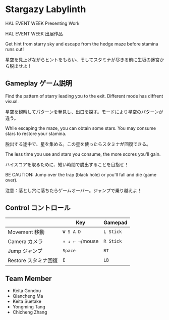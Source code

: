 # Stargazy Labylinth
HAL EVENT WEEK Presenting Work

HAL EVENT WEEK 出展作品

Get hint from starry sky and escape from the hedge maze before stamina runs out!

星空を見上げながらヒントをもらい、そしてスタミナが尽きる前に生垣の迷宮から脱出せよ！

## Gameplay ゲーム説明
Find the pattern of starry leading you to the exit. Different mode has diffrent visual.

星空を観察してパターンを発見し、出口を探す。モードにより星空のパターンが違う。

While escaping the maze, you can obtain some stars. You may consume stars to restore your stamina.

脱出する途中で、星を集める。この星を使ったらスタミナが回復できる。

The less time you use and stars you consume, the more scores you'll gain.

ハイスコアを取るために、短い時間で脱出することを目指せ！

BE CAUTION: Jump over the trap (black hole) or you'll fall and die (game over).

注意：落とし穴に落ちたらゲームオーバー。ジャンプで乗り越えよ！

## Control コントロール
|  | Key | Gamepad |
|-----|-----|-----|
| Movement 移動 | `W S A D` | `L Stick` |
| Camera カメラ | `↑ ↓ ← →`/mouse | `R Stick` |
| Jump ジャンプ | `Space` | `RT` |
| Restore スタミナ回復 | `E` | `LB` |

## Team Member
- Keita Gondou
- Qiancheng Ma
- Keita Suetake
- Yongming Tang
- Chicheng Zhang
